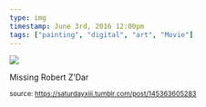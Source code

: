 ```yaml
---
type: img
timestamp: June 3rd, 2016 12:00pm
tags: ["painting", "digital", "art", "Movie"]
---
```

<img src="https://saturdayxiii.github.io/media/145363605283.jpg"/>

Missing Robert Z’Dar
 
  
<small>source: https://saturdayxiii.tumblr.com/post/145363605283</small>